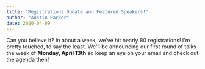```yaml
---
title: "Registrations Update and Featured Speakers!"
author: "Austin Parker"
date: 2020-04-09
---
```


Can you believe it? In about a week, we've hit nearly 80 registrations! I'm pretty touched, to say the least. We'll be announcing our first round of talks the week of **Monday, April 13th** so keep an eye on your email and check out the [agenda](/agenda) then!
